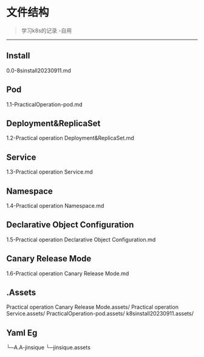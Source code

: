 # 文件结构
> 学习k8s的记录 -自用
---
## Install
0.0-8sinstall20230911.md
## Pod
1.1-PracticalOperation-pod.md
## Deployment&ReplicaSet
1.2-Practical operation Deployment&ReplicaSet.md
## Service
1.3-Practical operation Service.md
## Namespace
1.4-Practical operation Namespace.md
## Declarative Object Configuration
1.5-Practical operation Declarative Object Configuration.md
## Canary Release Mode
1.6-Practical operation Canary Release Mode.md
## .Assets
Practical operation Canary Release Mode.assets/
Practical operation Service.assets/
PracticalOperation-pod.assets/
k8sinstall20230911.assets/
## Yaml Eg
└─A.A-jinsique
    └─jinsique.assets


